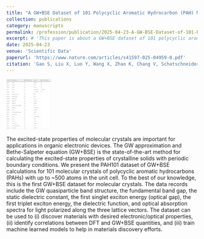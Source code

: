 ```yaml
---
title: "A GW+BSE Dataset of 101 Polycyclic Aromatic Hydrocarbon (PAH) Molecular Crystals"
collection: publications
category: manuscripts
permalink: /profession/publication/2025-04-23-A-GW-BSE-Dataset-of-101-Polycyclic-Aromatic-Hydrocarbon-PAH-Molecular-Crystals
excerpt: # 'This paper is about a GW+BSE dataset of 101 polycyclic aromatic hydrocarbon (PAH) molecular crystals.'
date: 2025-04-23
venue: 'Scientific Data'
paperurl: 'https://www.nature.com/articles/s41597-025-04959-0.pdf'
citation: 'Gao S, Liu X, Luo Y, Wang X, Zhao K, Chang V, Schatschneider B, Marom N. PAH101: AGW+ BSE Dataset of 101 Polycyclic Aromatic Hydrocarbon (PAH) Molecular Crystals. Scientific Data. 2025 Apr 23;12(1):679.'
---
```


<img src="/images/PAH101Nature25.jpg" alt="PAH101 Dataset Overview" style="height: 100pt;">

The excited-state properties of molecular crystals are important for applications in organic electronic devices. The GW approximation and Bethe-Salpeter equation (GW+BSE) is the state-of-the-art method for calculating the excited-state properties of crystalline solids with periodic boundary conditions. We present the PAH101 dataset of GW+BSE calculations for 101 molecular crystals of polycyclic aromatic hydrocarbons (PAHs) with up to  ~500 atoms in the unit cell. To the best of our knowledge, this is the first GW+BSE dataset for molecular crystals. The data records include the GW quasiparticle band structure, the fundamental band gap, the static dielectric constant, the first singlet exciton energy (optical gap), the first triplet exciton energy, the dielectric function, and optical absorption spectra for light polarized along the three lattice vectors. The dataset can be used to (i) discover materials with desired electronic/optical properties, (ii) identify correlations between DFT and GW+BSE quantities, and (iii) train machine learned models to help in materials discovery efforts.